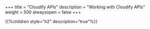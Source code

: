 +++
title = "Cloudify APIs"
description = "Working with Cloudify APIs"
weight = 500
alwaysopen = false
+++

{{%children style="h2" description="true"%}}
